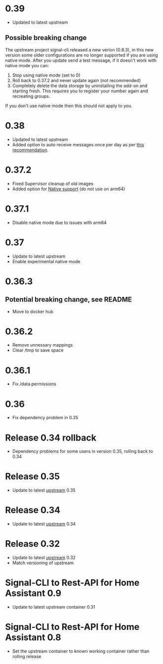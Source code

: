 # 0.39
- Updated to latest upstream
## Possible breaking change
The upstream project signal-cli released a new verion (0.8.3), in this new version some older configurations are no longer supported if you are using native mode. After you update send a test message, if it doesn't work with native mode you can:

1. Stop using native mode (set to 0)
2. Roll back to 0.37.2 and never update again (not recommended)
3. Completely delete the data storage by uninstalling the add-on and starting fresh. This requires you to register your number again and recreating groups.

If you don't use native mode then this should not apply to you.
# 0.38
- Updated to latest upstream
- Added option to auto receive messages once per day as per [this recommendation](https://github.com/bbernhard/signal-cli-rest-api#auto-receive-schedule).
# 0.37.2
- Fixed Supervisor cleanup of old images
- Added option for [Native support](https://github.com/bbernhard/signal-cli-rest-api#native-image-experimental) (do not use on arm64)
# 0.37.1
- Disable native mode due to issues with arm64
# 0.37
- Update to latest upstream
- Enable experimental native mode
# 0.36.3
## Potential breaking change, see README
- Move to docker hub
# 0.36.2
- Remove unnessary mappings
- Clear /tmp to save space
# 0.36.1
- Fix /data permissions
# 0.36
- Fix dependency problem in 0.35
# Release 0.34 rollback
- Dependency problems for some users in version 0.35, rolling back to 0.34
# Release 0.35
- Update to latest [upstream](https://github.com/bbernhard/signal-cli-rest-api/releases/tag/0.35) 0.35
# Release 0.34
- Update to latest [upstream](https://github.com/bbernhard/signal-cli-rest-api/releases/tag/0.34) 0.34
# Release 0.32
- Update to latest [upstream](https://github.com/bbernhard/signal-cli-rest-api/releases/tag/0.32) 0.32
- Match versioning of upstream
# Signal-CLI to Rest-API for Home Assistant 0.9
- Update to latest upstream container 0.31
# Signal-CLI to Rest-API for Home Assistant 0.8
- Set the upstream container to known working container rather than rolling release
